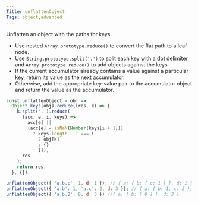 ```yaml
---
Title: unflattenObject
Tags: object,advanced
---
```


Unflatten an object with the paths for keys.

- Use nested `Array.prototype.reduce()` to convert the flat path to a leaf node.
- Use `String.prototype.split('.')` to split each key with a dot delimiter and `Array.prototype.reduce()` to add objects against the keys.
- If the current accumulator already contains a value against a particular key, return its value as the next accumulator.
- Otherwise, add the appropriate key-value pair to the accumulator object and return the value as the accumulator.

```js
const unflattenObject = obj =>
  Object.keys(obj).reduce((res, k) => {
    k.split('.').reduce(
      (acc, e, i, keys) =>
        acc[e] ||
        (acc[e] = isNaN(Number(keys[i + 1]))
          ? keys.length - 1 === i
            ? obj[k]
            : {}
          : []),
      res
    );
    return res;
  }, {});
```

```js
unflattenObject({ 'a.b.c': 1, d: 1 }); // { a: { b: { c: 1 } }, d: 1 }
unflattenObject({ 'a.b': 1, 'a.c': 2, d: 3 }); // { a: { b: 1, c: 2 }, d: 3 }
unflattenObject({ 'a.b.0': 8, d: 3 }) //{ a: { b: [ 8 ] }, d: 3 }
```
